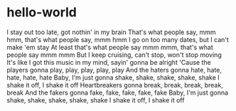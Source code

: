 # hello-world
I stay out too late, got nothin' in my brain
That's what people say, mmm hmm, that's what people say, mmm hmm
I go on too many dates, but I can't make 'em stay
At least that's what people say mmm mmm, that's what people say mmm mmm
But I keep cruising, can't stop, won't stop moving
It's like I got this music in my mind, sayin' gonna be alright
'Cause the players gonna play, play, play, play, play
And the haters gonna hate, hate, hate, hate, hate
Baby, I'm just gonna shake, shake, shake, shake, shake
I shake it off, I shake it off
Heartbreakers gonna break, break, break, break, break
And the fakers gonna fake, fake, fake, fake, fake
Baby, I'm just gonna shake, shake, shake, shake, shake
I shake it off, I shake it off
